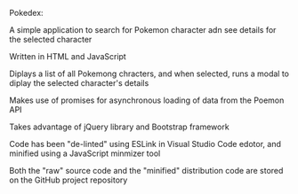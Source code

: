 Pokedex:

A simple application to search for Pokemon character adn see details for the selected character

Written in HTML and JavaScript

Diplays a list of all Pokemong chracters, and when selected, runs a modal to diplay the selected character's details

Makes use of promises for asynchronous loading of data from the Poemon API

Takes advantage of jQuery library and Bootstrap framework

Code has been "de-linted" using ESLink in Visual Studio Code edotor, and minified using a JavaScript minmizer tool

Both the "raw" source code and the "minified" distribution code are stored on the GitHub project repository